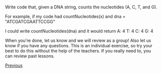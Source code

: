 Write code that, given a DNA string, counts the nucleotides (A, C, T, and G).

For example, if my code had
	countNucleotides(x)
and dna = "ATCGATCGAATTCCGG"

I could write countNucleotides(dna) and it would return
A: 4
T: 4
C: 4
G: 4


When you're done, let us know and we will review as a group! Also let us know if you have any questions.  This is an individual exercise, so try your best to do this without the help of the teachers.  If you really need to, you can review past lessons.

[Previous](lesson4_2.html)
